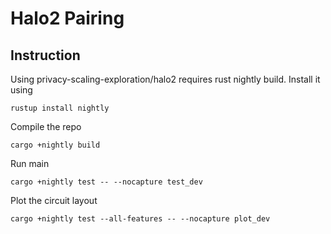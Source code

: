 # Halo2 Pairing

## Instruction

Using privacy-scaling-exploration/halo2 requires rust nightly build. Install it using

```
rustup install nightly
```

Compile the repo

```
cargo +nightly build
```

Run main

```
cargo +nightly test -- --nocapture test_dev
```

Plot the circuit layout

```
cargo +nightly test --all-features -- --nocapture plot_dev
```
